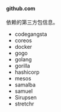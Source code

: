 #### github.com

依赖的第三方包信息。
* codegangsta
* coreos
* docker
* gogo
* golang
* gorilla
* hashicorp
* mesos
* samalba
* samuel
* Sirupsen
* stretchr
